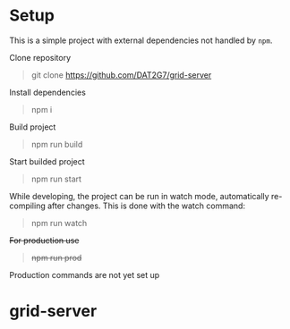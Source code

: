 # Setup

This is a simple project with external dependencies not handled by `npm`.

Clone repository

> git clone https://github.com/DAT2G7/grid-server

Install dependencies

> npm i

Build project

> npm run build

Start builded project

> npm run start

While developing, the project can be run in watch mode, automatically re-compiling after changes. This is done with the watch command:

> npm run watch

~~For production use~~

> ~~npm run prod~~

Production commands are not yet set up

# grid-server